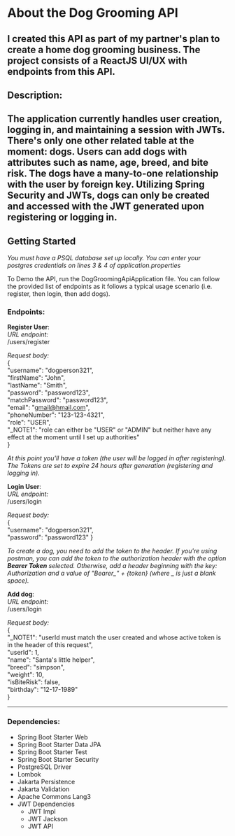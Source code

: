 # About the Dog Grooming API

I created this API as part of my partner's plan to 
create a home dog grooming business. The project
consists of a ReactJS UI/UX with endpoints from this API. 
---
## Description:
The application currently handles user creation, logging in,
and maintaining a session with JWTs. There's only one other 
related table at the moment: dogs. Users can add dogs with
attributes such as name, age, breed, and bite risk. The dogs 
have a many-to-one relationship with the user by foreign key.
Utilizing Spring Security and JWTs, dogs can only be created
and accessed with the JWT generated upon registering or logging in.
---
## Getting Started
*You must have a PSQL database set up locally.
You can enter your postgres credentials on lines 3 & 4
of application.properties*

To Demo the API, run the DogGroomingApiApplication file.
You can follow the provided list of endpoints as it follows
a typical usage scenario (i.e. register, then login, then add dogs).

### Endpoints:

**Register User**:  
*URL endpoint:*  
/users/register  

*Request body:*  
{  
"username": "dogperson321",  
"firstName": "John",  
"lastName": "Smith",  
"password": "password123",  
"matchPassword": "password123",  
"email": "gmail@hmail.com",  
"phoneNumber": "123-123-4321",   
"role": "USER",  
"_NOTE1": "role can either be "USER" or "ADMIN" but
neither have any effect at the moment until I set up authorities"  
}  

*At this point you'll have a token (the user will be logged in 
after registering). The Tokens are set to expire 24 hours after 
generation (registering and logging in).*

**Login User**:  
*URL endpoint:*  
/users/login

*Request body:*  
{  
"username": "dogperson321",  
"password": "password123"
}  

*To create a dog, you need to add the token to the header.
If you're using postman, you can add the token to the authorization 
header with the option **Bearer Token** selected. Otherwise, 
add a header beginning with the key: Authorization and a
value of "Bearer_" + {token} (where _ is just a blank space).*

**Add dog**:  
*URL endpoint:*  
/users/login

*Request body:*  
{  
"_NOTE1": "userId must match the user created and whose active token
is in the header of this request",  
"userId": 1,  
"name": "Santa's little helper",  
"breed": "simpson",  
"weight": 10,  
"isBiteRisk": false,  
"birthday": "12-17-1989"  
}  

---

### Dependencies:

* Spring Boot Starter Web
* Spring Boot Starter Data JPA
* Spring Boot Starter Test
* Spring Boot Starter Security
* PostgreSQL Driver
* Lombok
* Jakarta Persistence
* Jakarta Validation
* Apache Commons Lang3
* JWT Dependencies
    * JWT Impl
    * JWT Jackson
    * JWT API